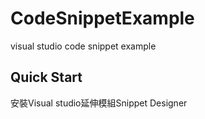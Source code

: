 # CodeSnippetExample
visual studio  code snippet example
## Quick Start
安裝Visual studio延伸模組Snippet Designer
